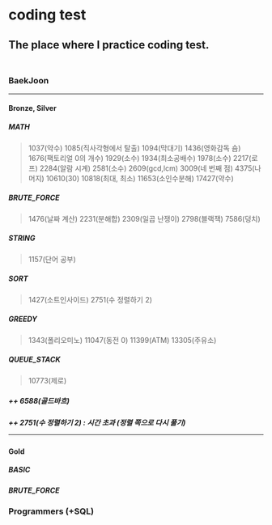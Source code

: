 # coding test <br>
## The place where I practice coding test. <br> <br>
### BaekJoon <hr>
#### Bronze, Silver <br>
##### MATH
> 1037(약수) 1085(직사각형에서 탈출) 1094(막대기) 1436(영화감독 숌) 1676(팩토리얼 0의 개수) 1929(소수) 1934(최소공배수) 1978(소수) 2217(로프) 2284(알람 시계) 2581(소수) 2609(gcd,lcm) 3009(네 번째 점) 4375(나머지) 10610(30) 10818(최대, 최소) 11653(소인수분해) 17427(약수) <br>
##### BRUTE_FORCE
> 1476(날짜 계산) 2231(분해합) 2309(일곱 난쟁이) 2798(블랙잭) 7586(덩치)<br>
##### STRING
> 1157(단어 공부)
##### SORT
> 1427(소트인사이드) 2751(수 정렬하기 2)
##### GREEDY
> 1343(폴리오미노) 11047(동전 0) 11399(ATM) 13305(주유소)
##### QUEUE_STACK
> 10773(제로)
##### ++ 6588(골드바흐) <br>
##### ++ 2751(수 정렬하기 2) : 시간 초과 (정렬 쪽으로 다시 풀기) <br><hr>
#### Gold <br>
##### BASIC
##### BRUTE_FORCE
### Programmers (+SQL)
